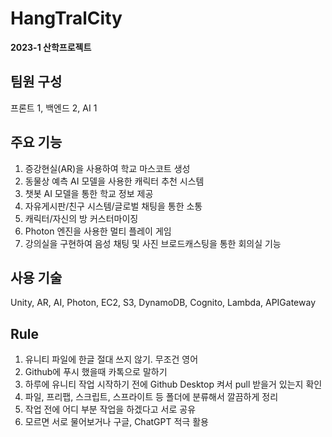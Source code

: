 # HangTralCity
**2023-1 산학프로젝트**   
## 팀원 구성
프론트 1, 백엔드 2, AI 1

## 주요 기능
1. 증강현실(AR)을 사용하여 학교 마스코트 생성
2. 동물상 예측 AI 모델을 사용한 캐릭터 추천 시스템
3. 챗봇 AI 모델을 통한 학교 정보 제공
4. 자유게시판/친구 시스템/글로벌 채팅을 통한 소통
5. 캐릭터/자신의 방 커스터마이징
6. Photon 엔진을 사용한 멀티 플레이 게임
7. 강의실을 구현하여 음성 채팅 및 사진 브로드캐스팅을 통한 회의실 기능

## 사용 기술
Unity, AR, AI, Photon, EC2, S3, DynamoDB, Cognito, Lambda, APIGateway

## Rule
1. 유니티 파일에 한글 절대 쓰지 않기. 무조건 영어
2. Github에 푸시 했을때 카톡으로 말하기
3. 하루에 유니티 작업 시작하기 전에 Github Desktop 켜서 pull 받을거 있는지 확인
4. 파일, 프리팹, 스크립트, 스프라이트 등 폴더에 분류해서 깔끔하게 정리
5. 작업 전에 어디 부분 작업을 하겠다고 서로 공유
6. 모르면 서로 물어보거나 구글, ChatGPT 적극 활용
